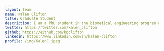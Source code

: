 ```yaml
---
layout: team
name: Kalen Clifton
title: Graduate Student
description: I am a PhD student in the biomedical engineering program at Hopkins. I am interested in using math and programming to study biological spatial organization. As an undergraduate at William & Mary, I majored in computational and applied math while pursuing research in biology. For a research project in synthetic biology, I characterized the increase in gene expression that can result from using ribozyme insulators in genetic circuits. Currently, I am involved in supporting STEM education and career development through mentoring the Hopkins iGEM team and serving on the executive board of JHU BME EDGE. Also, I enjoy volleyball and visual arts (infrequently via painting; frequently via television).
twitter: https://twitter.com/kalen_clifton
github: https://github.com/kpclifton
linkedin: https://www.linkedin.com/in/kalen-clifton
profile: /img/KalenC.jpeg
---
```

